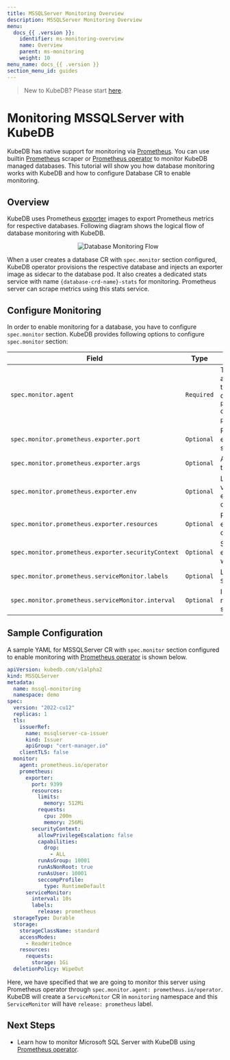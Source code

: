 ```yaml
---
title: MSSQLServer Monitoring Overview
description: MSSQLServer Monitoring Overview
menu:
  docs_{{ .version }}:
    identifier: ms-monitoring-overview
    name: Overview
    parent: ms-monitoring
    weight: 10
menu_name: docs_{{ .version }}
section_menu_id: guides
---
```


> New to KubeDB? Please start [here](/docs/README.md).

# Monitoring MSSQLServer with KubeDB

KubeDB has native support for monitoring via [Prometheus](https://prometheus.io/). You can use builtin [Prometheus](https://github.com/prometheus/prometheus) scraper or [Prometheus operator](https://github.com/prometheus-operator/prometheus-operator) to monitor KubeDB managed databases. This tutorial will show you how database monitoring works with KubeDB and how to configure Database CR to enable monitoring.

## Overview

KubeDB uses Prometheus [exporter](https://prometheus.io/docs/instrumenting/exporters/#databases) images to export Prometheus metrics for respective databases. Following diagram shows the logical flow of database monitoring with KubeDB.

<p align="center">
  <img alt="Database Monitoring Flow"  src="/docs/images/concepts/monitoring/database-monitoring-overview.svg">
</p>

When a user creates a database CR with `spec.monitor` section configured, KubeDB operator provisions the respective database and injects an exporter image as sidecar to the database pod. It also creates a dedicated stats service with name `{database-crd-name}-stats` for monitoring. Prometheus server can scrape metrics using this stats service.

## Configure Monitoring

In order to enable monitoring for a database, you have to configure `spec.monitor` section. KubeDB provides following options to configure `spec.monitor` section:

|                Field                               |    Type    |                                                                                     Uses                                                      |
| -------------------------------------------------- | ---------- | --------------------------------------------------------------------------------------------------------------------------------------------- |
| `spec.monitor.agent`                               | `Required` | Type of the monitoring agent that will be used to monitor this database. It can be `prometheus.io/builtin` or `prometheus.io/operator`. |
| `spec.monitor.prometheus.exporter.port`            | `Optional` | Port number where the exporter side car will serve metrics.                                                                                   |
| `spec.monitor.prometheus.exporter.args`            | `Optional` | Arguments to pass to the exporter sidecar.                                                                                                    |
| `spec.monitor.prometheus.exporter.env`             | `Optional` | List of environment variables to set in the exporter sidecar container.                                                                       |
| `spec.monitor.prometheus.exporter.resources`       | `Optional` | Resources required by exporter sidecar container.                                                                                             |
| `spec.monitor.prometheus.exporter.securityContext` | `Optional` | Security options the exporter should run with.                                                                                                |
| `spec.monitor.prometheus.serviceMonitor.labels`    | `Optional` | Labels for `ServiceMonitor` CR.                                                                                                               |
| `spec.monitor.prometheus.serviceMonitor.interval`  | `Optional` | Interval at which metrics should be scraped.                                                                                                  |

## Sample Configuration

A sample YAML for MSSQLServer CR with `spec.monitor` section configured to enable monitoring with [Prometheus operator](https://github.com/prometheus-operator/prometheus-operator) is shown below.

```yaml
apiVersion: kubedb.com/v1alpha2
kind: MSSQLServer
metadata:
  name: mssql-monitoring
  namespace: demo
spec:
  version: "2022-cu12"
  replicas: 1
  tls:
    issuerRef:
      name: mssqlserver-ca-issuer
      kind: Issuer
      apiGroup: "cert-manager.io"
    clientTLS: false
  monitor:
    agent: prometheus.io/operator
    prometheus:
      exporter:
        port: 9399
        resources:
          limits:
            memory: 512Mi
          requests:
            cpu: 200m
            memory: 256Mi
        securityContext:
          allowPrivilegeEscalation: false
          capabilities:
            drop:
              - ALL
          runAsGroup: 10001
          runAsNonRoot: true
          runAsUser: 10001
          seccompProfile:
            type: RuntimeDefault
      serviceMonitor:
        interval: 10s
        labels:
          release: prometheus
  storageType: Durable
  storage:
    storageClassName: standard
    accessModes:
      - ReadWriteOnce
    resources:
      requests:
        storage: 1Gi
  deletionPolicy: WipeOut
```

Here, we have specified that we are going to monitor this server using Prometheus operator through `spec.monitor.agent: prometheus.io/operator`. KubeDB will create a `ServiceMonitor` CR in `monitoring` namespace and this `ServiceMonitor` will have `release: prometheus` label.

## Next Steps

- Learn how to monitor Microsoft SQL Server with KubeDB using  [Prometheus operator](/docs/guides/mssqlserver/monitoring/using-prometheus-operator.md).

